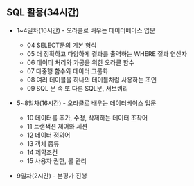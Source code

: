 ## SQL 활용(34시간)
- 1~4일차(16시간) - 오라클로 배우는 데이터베이스 입문
	- 04 SELECT문의 기본 형식
	- 05 더 정확하고 다양하게 결과를 출력하는 WHERE 절과 연산자
	- 06 데이터 처리와 가공을 위한 오라클 함수
	- 07 다중행 함수와 데이터 그룹화
	- 08 여러 테이블을 하나의 테이블처럼 사용하는 조인
	- 09 SQL 문 속 또 다른 SQL문, 서브쿼리
		
- 5~8일차(16시간) - 오라클로 배우는 데이터베이스 입문
	- 10 데이터를 추가, 수정, 삭제하는 데이터 조작어
	- 11 트랜잭션 제어와 세션
	- 12 데이터 정의어
	- 13 객체 종류
	- 14 제약조건
	- 15 사용자 권한, 롤 관리
		
- 9일차(2시간) - 본평가 진행